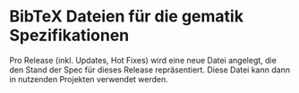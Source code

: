 # BibTeX Dateien für die gematik Spezifikationen

Pro Release (inkl. Updates, Hot Fixes) wird eine neue Datei angelegt, die den
Stand der Spec für dieses Release repräsentiert. Diese Datei kann dann in
nutzenden Projekten verwendet werden.